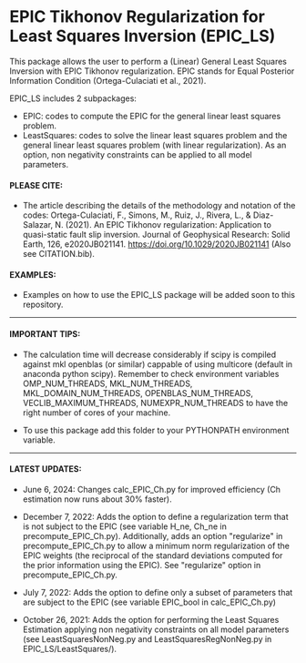 # EPIC Tikhonov Regularization for Least Squares Inversion (EPIC_LS)

This package allows the user to perform a (Linear) General Least Squares Inversion with EPIC Tikhonov regularization. 
EPIC stands for Equal Posterior Information Condition (Ortega-Culaciati et al., 2021).

EPIC_LS includes 2 subpackages:

- EPIC: codes to compute the EPIC for the general linear least squares problem.
- LeastSquares: codes to solve the linear least squares problem and the general linear least squares problem (with linear regularization). As an option, non negativity constraints can be applied to all model parameters.

#### PLEASE CITE:
- The article describing the details of the methodology and notation of the codes: 
Ortega-Culaciati, F., Simons, M., Ruiz, J., Rivera, L., & Diaz-Salazar, N. (2021). An EPIC Tikhonov regularization: Application to quasi-static fault slip inversion. Journal of Geophysical Research: Solid Earth, 126, e2020JB021141. https://doi.org/10.1029/2020JB021141 (Also see CITATION.bib).

#### EXAMPLES:
- Examples on how to use the EPIC_LS package will be added soon to this repository.

-----
#### IMPORTANT TIPS: 
- The calculation time will decrease considerably if scipy is compiled against mkl openblas (or similar) cappable of using multicore (default in anaconda python scipy). Remember to check environment variables OMP_NUM_THREADS, MKL_NUM_THREADS, MKL_DOMAIN_NUM_THREADS, OPENBLAS_NUM_THREADS, VECLIB_MAXIMUM_THREADS, NUMEXPR_NUM_THREADS to have the right number of cores of your machine.

- To use this package add this folder to your PYTHONPATH environment variable.

-----
#### LATEST UPDATES:
- June 6, 2024: Changes calc_EPIC_Ch.py for improved efficiency (Ch estimation now runs about 30% faster).

- December 7, 2022: Adds the option to define a regularization term that is not subject to the EPIC (see variable H_ne, Ch_ne in precompute_EPIC_Ch.py). Additionally, adds an option "regularize" in precompute_EPIC_Ch.py to allow a minimum norm regularization of the EPIC weights (the reciprocal of
the standard deviations computed for the prior information using the EPIC). See "regularize" option in precompute_EPIC_Ch.py.

- July 7, 2022: Adds the option to define only a subset of parameters that are subject to the EPIC (see variable EPIC_bool in calc_EPIC_Ch.py)

- October 26, 2021: Adds the option for performing the Least Squares Estimation applying non negativity constraints on all model parameters (see LeastSquaresNonNeg.py and LeastSquaresRegNonNeg.py in EPIC_LS/LeastSquares/).
